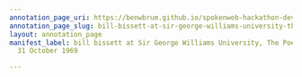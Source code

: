 ```yaml
---
annotation_page_uri: https://benwbrum.github.io/spokenweb-hackathon-development-noterms/annotations/bill-bissett-at-sir-george-williams-university-the-poetry-series-31-october-1969-canvas-1-audience.json
annotation_page_slug: bill-bissett-at-sir-george-williams-university-the-poetry-series-31-october-1969-canvas-1-audience
layout: annotation_page
manifest_label: bill bissett at Sir George Williams University, The Poetry Series,
  31 October 1969

---
```

